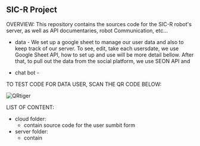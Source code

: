 SIC-R Project
-------------------------------------------

OVERVIEW:
This repository contains the sources code for the SIC-R robot's server, as well as API documentaries, robot Communication, etc...

  - data -
We set up a google sheet to manage our user data and also to keep track of our server. To see, edit, take each usersdate, we use Google Sheet API, how to set up and use will be more detail bellow. After that, to pull out the data from the social platform, we use SEON API and

  - chat bot -

TO TEST CODE FOR DATA USER, SCAN THE QR CODE BELOW:

![QRtiger](https://user-images.githubusercontent.com/51713512/169175493-28a03588-0e9e-41e1-bbb7-3723852d63d6.png)

LIST OF CONTENT:
+ cloud folder:
  - contain source code for the user sumbit form
+ server folder:
  - contain

